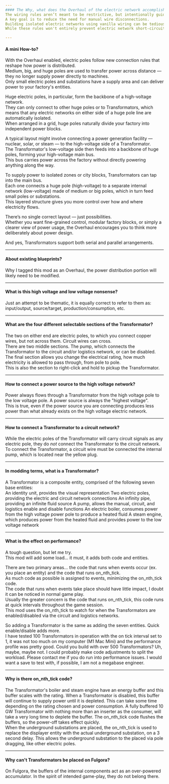 ```yaml
---
#### The Why, what does the Overhaul of the electric network accomplish?  
The wiring rules aren’t meant to be restrictive, but intentionally guide how electric poles connect.  
A key goal is to reduce the need for manual wire disconnections.  
Building isolated electric networks using vanilla wiring can be tedious and error-prone.  
While these rules won't entirely prevent electric network short-circuits and cross-connections, they make them less likely.  

---
```

#### A mini How-to?  
With the Overhaul enabled, electric poles follow new connection rules that reshape how power is  distributed.  
Medium, big, and huge poles are used to transfer power across distance — they no longer supply  power directly to machines.  
Only small electric poles and substations have a supply area and can deliver power to your  factory's entities.  

Huge electric poles, in particular, form the backbone of a high-voltage network.  
They can only connect to other huge poles or to Transformators, which means that any electric networks on either side of a huge pole line are automatically isolated.  
When arranged in a grid, huge poles naturally divide your factory into independent power blocks.  

A typical layout might involve connecting a power generation facility — nuclear, solar, or steam — to the high-voltage side of a Transformator.  
The Transformator's low-voltage side then feeds into a backbone of huge poles, forming your high-voltage main bus.  
This bus carries power across the factory without directly powering anything along the way.  

To supply power to isolated zones or city blocks, Transformators can tap into the main bus.  
Each one connects a huge pole (high-voltage) to a separate internal network (low-voltage) made of medium or big poles, which in turn feed small poles or substations.  
This layered structure gives you more control over how and where electricity flows.  

There’s no single correct layout — just possibilities.  
Whether you want fine-grained control, modular factory blocks, or simply a clearer view of power usage, the Overhaul encourages you to think more deliberately about power design.  

And yes, Transformators support both serial and parallel arrangements.

---
#### About existing blueprints?  
Why I tagged this mod as an Overhaul, the power distribution portion will likely need to be modified.  

---
#### What is this high voltage and low voltage nonsense?  
Just an attempt to be thematic, it is equally correct to refer to them as: input/output, source/target, production/consumption, etc.  

---
#### What are the four different selectable sections of the Transformator?  
The two on either end are electric poles, to which you connect copper wires, but not across them. Circuit wires can cross.  
There are two middle sections. The pump, which connects the Transformator to the circuit and/or logistics network, or can be disabled.  
The final section allows you change the electrical rating, how much electricity is allowed to pass through, from pole to pole.  
This is also the section to right-click and hold to pickup the Transformator.

---
#### How to connect a power source to the high voltage network?  
Power always flows through a Transformator from the high voltage pole to the low voltage pole. A power source is always the "highest voltage".  
This is true, even if the power source you are connecting produces less power than what already exists on the high voltage electric network.  

---
#### How to connect a Transformator to a circuit network?  
While the electric poles of the Transformator will carry circuit signals as any electric pole, they do *not* connect the Transformator to the circuit network.  
To connect the Transformator, a circuit wire must be connected the internal pump, which is located near the yellow plug.  

---
#### In modding terms, what is a Transformator?  
A Transformator is a composite entity, comprised of the following seven base entities:  
An identity unit, provides the visual representation
Two electric poles, providing the electric and circuit network connections
An infinity pipe, providing an infinite fluid source
A pump, allows the manual, circuit, and logistics enable and disable functions
An electric boiler, consumes power from the high voltage power pole to produce a heated fluid
A steam engine, which produces power from the heated fluid and provides power to the low voltage network

---
#### What is the effect on performance?  
A tough question, but let me try.  
This mod will add some load... it must, it adds both code and entities.  

There are two primary areas... the code that runs when events occur (ex. you place an entity) and the code that runs on_nth_tick.  
As much code as possible is assigned to events, minimizing the on_nth_tick code.  
The code that runs when events take place should have little impact, I doubt it can be noticed in normal game play.  
Usually the greater concern is the code that runs on_nth_tick, this code runs at quick intervals throughout the game session.  
This mod uses the on_nth_tick to watch for when the Transformators are enabled/disabled via the circuit and logistics networks.  

So adding a Transformator is the same as adding the seven entities. Quick enable/disable adds more.  
I have tested 100 Transformators in operation with the on tick interval set to 1, it was not too much on my computer (M1 Mac Mini) and the performance profile was pretty good. Could you build with over 500 Transformators? Uh, maybe, maybe not.  I could probably make code adjustments to split the workload. Please contact me if you do run into performance issues. I would want a save to test with, if possible, I am not a megabase engineer.  

---
#### Why is there on_nth_tick code?  
The Transformator's boiler and steam engine have an energy buffer and this buffer scales with the rating. When a Transformator is disabled, this buffer will continue to supply power until it is depleted. This can take some time depending on the rating chosen and power consumption. A fully buffered 10 GW Transformator with nothing more than an inserter as the consumer, will take a very long time to deplete the buffer. The on_nth_tick code flushes the buffers, so the power-off takes effect quickly.   
When the underground substations are placed, the on_nth_tick is used to replace the displayer entity with the actual underground substation, on a 3 second delay. This allows the underground substation to the placed via pole dragging, like other electric poles.  

---
#### Why can't Transformators be placed on Fulgora?  
On Fulgora, the buffers of the internal components act as an over-powered accumulator. In the spirit of intended game-play, they do not belong there.  